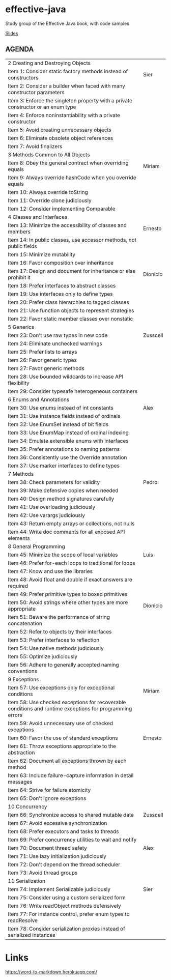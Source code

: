 # effective-java
Study group of the Effective Java book, with code samples

<a href="https://gitpitch.com/j4Guanatos/effective-java/master">Slides</a>

## AGENDA

<table class="tableizer-table">
<thead></thead><tbody>
 <tr><td>2 Creating and Destroying Objects</td><td>&nbsp;</td></tr>
 <tr><td>Item 1: Consider static factory methods instead of constructors </td><td>Sier</td></tr>
 <tr><td>Item 2: Consider a builder when faced with many constructor parameters</td><td>&nbsp;</td></tr>
 <tr><td>Item 3: Enforce the singleton property with a private constructor or an enum type </td><td>&nbsp;</td></tr>
 <tr><td>Item 4: Enforce noninstantiability with a private constructor </td><td>&nbsp;</td></tr>
 <tr><td>Item 5: Avoid creating unnecessary objects </td><td>&nbsp;</td></tr>
 <tr><td>Item 6: Eliminate obsolete object references</td><td>&nbsp;</td></tr>
 <tr><td>Item 7: Avoid finalizers </td><td>&nbsp;</td></tr>
 <tr><td>3 Methods Common to All Objects</td><td>&nbsp;</td></tr>
 <tr><td>Item 8: Obey the general contract when overriding equals </td><td>Miriam</td></tr>
 <tr><td>Item 9: Always override hashCode when you override equals</td><td>&nbsp;</td></tr>
 <tr><td>Item 10: Always override toString </td><td>&nbsp;</td></tr>
 <tr><td>Item 11: Override clone judiciously </td><td>&nbsp;</td></tr>
 <tr><td>Item 12: Consider implementing Comparable </td><td>&nbsp;</td></tr>
 <tr><td>4 Classes and Interfaces</td><td>&nbsp;</td></tr>
 <tr><td>Item 13: Minimize the accessibility of classes and members</td><td>Ernesto</td></tr>
 <tr><td>Item 14: In public classes, use accessor methods, not public fields </td><td>&nbsp;</td></tr>
 <tr><td>Item 15: Minimize mutability </td><td>&nbsp;</td></tr>
 <tr><td>Item 16: Favor composition over inheritance </td><td>&nbsp;</td></tr>
 <tr><td>Item 17: Design and document for inheritance or else prohibit it </td><td>Dionicio</td></tr>
 <tr><td>Item 18: Prefer interfaces to abstract classes </td><td>&nbsp;</td></tr>
 <tr><td>Item 19: Use interfaces only to define types</td><td>&nbsp;</td></tr>
 <tr><td>Item 20: Prefer class hierarchies to tagged classes </td><td>&nbsp;</td></tr>
 <tr><td>Item 21: Use function objects to represent strategies </td><td>&nbsp;</td></tr>
 <tr><td>Item 22: Favor static member classes over nonstatic </td><td>&nbsp;</td></tr>
 <tr><td>5 Generics </td><td>&nbsp;</td></tr>
 <tr><td>Item 23: Don't use raw types in new code </td><td>Zusscell</td></tr>
 <tr><td>Item 24: Eliminate unchecked warnings</td><td>&nbsp;</td></tr>
 <tr><td>Item 25: Prefer lists to arrays </td><td>&nbsp;</td></tr>
 <tr><td>Item 26: Favor generic types</td><td>&nbsp;</td></tr>
 <tr><td>Item 27: Favor generic methods </td><td>&nbsp;</td></tr>
 <tr><td>Item 28: Use bounded wildcards to increase API flexibility </td><td>&nbsp;</td></tr>
 <tr><td>Item 29: Consider typesafe heterogeneous containers </td><td>&nbsp;</td></tr>
 <tr><td>6 Enums and Annotations </td><td>&nbsp;</td></tr>
 <tr><td>Item 30: Use enums instead of int constants</td><td>Alex</td></tr>
 <tr><td>Item 31: Use instance fields instead of ordinals </td><td>&nbsp;</td></tr>
 <tr><td>Item 32: Use EnumSet instead of bit fields </td><td>&nbsp;</td></tr>
 <tr><td>Item 33: Use EnumMap instead of ordinal indexing</td><td>&nbsp;</td></tr>
 <tr><td>Item 34: Emulate extensible enums with interfaces </td><td>&nbsp;</td></tr>
 <tr><td>Item 35: Prefer annotations to naming patterns </td><td>&nbsp;</td></tr>
 <tr><td>Item 36: Consistently use the Override annotation</td><td>&nbsp;</td></tr>
 <tr><td>Item 37: Use marker interfaces to define types </td><td>&nbsp;</td></tr>
 <tr><td>7 Methods </td><td>&nbsp;</td></tr>
 <tr><td>Item 38: Check parameters for validity </td><td>Pedro</td></tr>
 <tr><td>Item 39: Make defensive copies when needed </td><td>&nbsp;</td></tr>
 <tr><td>Item 40: Design method signatures carefully </td><td>&nbsp;</td></tr>
 <tr><td>Item 41: Use overloading judiciously</td><td>&nbsp;</td></tr>
 <tr><td>Item 42: Use varargs judiciously </td><td>&nbsp;</td></tr>
 <tr><td>Item 43: Return empty arrays or collections, not nulls </td><td>&nbsp;</td></tr>
 <tr><td>Item 44: Write doc comments for all exposed API elements </td><td>&nbsp;</td></tr>
 <tr><td>8 General Programming </td><td>&nbsp;</td></tr>
 <tr><td>Item 45: Minimize the scope of local variables</td><td>Luis</td></tr>
 <tr><td>Item 46: Prefer for-each loops to traditional for loops </td><td>&nbsp;</td></tr>
 <tr><td>Item 47: Know and use the libraries </td><td>&nbsp;</td></tr>
 <tr><td>Item 48: Avoid float and double if exact answers are required</td><td>&nbsp;</td></tr>
 <tr><td>Item 49: Prefer primitive types to boxed primitives </td><td>&nbsp;</td></tr>
 <tr><td>Item 50: Avoid strings where other types are more appropriate </td><td>Dionicio</td></tr>
 <tr><td>Item 51: Beware the performance of string concatenation </td><td>&nbsp;</td></tr>
 <tr><td>Item 52: Refer to objects by their interfaces </td><td>&nbsp;</td></tr>
 <tr><td>Item 53: Prefer interfaces to reflection </td><td>&nbsp;</td></tr>
 <tr><td>Item 54: Use native methods judiciously</td><td>&nbsp;</td></tr>
 <tr><td>Item 55: Optimize judiciously </td><td>&nbsp;</td></tr>
 <tr><td>Item 56: Adhere to generally accepted naming conventions</td><td>&nbsp;</td></tr>
 <tr><td>9 Exceptions </td><td>&nbsp;</td></tr>
 <tr><td>Item 57: Use exceptions only for exceptional conditions </td><td>Miriam</td></tr>
 <tr><td>Item 58: Use checked exceptions for recoverable conditions and runtime exceptions for programming errors</td><td>&nbsp;</td></tr>
 <tr><td>Item 59: Avoid unnecessary use of checked exceptions </td><td>&nbsp;</td></tr>
 <tr><td>Item 60: Favor the use of standard exceptions</td><td>Ernesto</td></tr>
 <tr><td>Item 61: Throw exceptions appropriate to the abstraction</td><td>&nbsp;</td></tr>
 <tr><td>Item 62: Document all exceptions thrown by each method</td><td>&nbsp;</td></tr>
 <tr><td>Item 63: Include failure-capture information in detail messages </td><td>&nbsp;</td></tr>
 <tr><td>Item 64: Strive for failure atomicity </td><td>&nbsp;</td></tr>
 <tr><td>Item 65: Don't ignore exceptions </td><td>&nbsp;</td></tr>
 <tr><td>10 Concurrency</td><td>&nbsp;</td></tr>
 <tr><td>Item 66: Synchronize access to shared mutable data</td><td>Zusscell</td></tr>
 <tr><td>Item 67: Avoid excessive synchronization </td><td>&nbsp;</td></tr>
 <tr><td>Item 68: Prefer executors and tasks to threads</td><td>&nbsp;</td></tr>
 <tr><td>Item 69: Prefer concurrency utilities to wait and notify</td><td>&nbsp;</td></tr>
 <tr><td>Item 70: Document thread safety </td><td>Alex</td></tr>
 <tr><td>Item 71: Use lazy initialization judiciously </td><td>&nbsp;</td></tr>
 <tr><td>Item 72: Don't depend on the thread scheduler </td><td>&nbsp;</td></tr>
 <tr><td>Item 73: Avoid thread groups </td><td>&nbsp;</td></tr>
 <tr><td>11 Serialization </td><td>&nbsp;</td></tr>
 <tr><td>Item 74: Implement Serializable judiciously</td><td>Sier</td></tr>
 <tr><td>Item 75: Consider using a custom serialized form </td><td>&nbsp;</td></tr>
 <tr><td>Item 76: Write readObject methods defensively </td><td>&nbsp;</td></tr>
 <tr><td>Item 77: For instance control, prefer enum types to readResolve </td><td>&nbsp;</td></tr>
 <tr><td>Item 78: Consider serialization proxies instead of serialized instances</td><td></td></tr>
</tbody></table>



# Links
https://word-to-markdown.herokuapp.com/